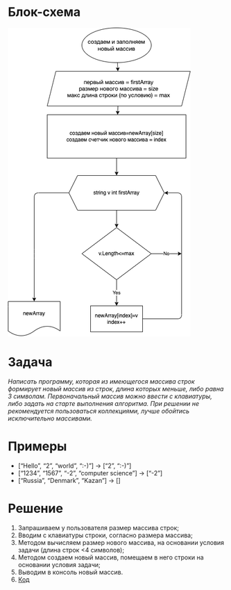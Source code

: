 # Блок-схема
![](Блок-схема.png)


# Задача
*Написать программу, которая из имеющегося массива строк формирует новый массив из строк, длина которых меньше, либо равна 3 символам. Первоначальный массив можно ввести с клавиатуры, либо задать на старте выполнения алгоритма. При решении не рекомендуется пользоваться коллекциями, лучше обойтись исключительно массивами.*


# Примеры
* [“Hello”, “2”, “world”, “:-)”] → [“2”, “:-)”]
* [“1234”, “1567”, “-2”, “computer science”] → [“-2”]
* [“Russia”, “Denmark”, “Kazan”] → []


# Решение
1. Запрашиваем у пользователя размер массива строк;
2. Вводим с клавиатуры строки, согласно размера массива;
3. Методом вычисляем размер нового массива, на основании условия задачи (длина строк <4 символов);
4. Методом создаем новый массив, помещаем в него строки на основании условия задачи;
5. Выводим в консоль новый массив.
6. [Код](prog/Program.cs)
